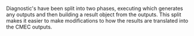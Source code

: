 Diagnostic's have been split into two phases, executing which generates any outputs and then building a result
object from the outputs.
This split makes it easier to make modifications to how the results are translated into the CMEC outputs.
